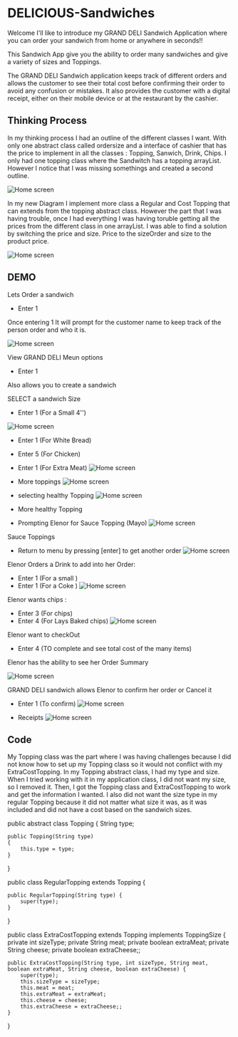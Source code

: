 # DELICIOUS-Sandwiches

Welcome I'll like to introduce my GRAND DELI Sandwich Application  where you can order your sandwich from home or anywhere in seconds!!

This Sandwich App give you the ability to order many sandwiches and give a variety of sizes and Toppings.

The GRAND DELI Sandwich application keeps track of different orders and allows the customer to see their total cost before confirming their order to avoid any confusion or mistakes. It also provides the customer with a digital receipt, either on their mobile device or at the restaurant by the cashier.

##  Thinking Process

In my thinking process I had an outline of the different classes I want. With only one abstract class called ordersize and a interface of cashier that has the price to implement in all the classes : Topping, Sanwich, Drink, Chips. I only had one topping class where the Sandwitch has a topping arrayList. However I notice that I was missing somethings and created a second outline. 

![Home screen](images/firstDraft.jpeg)

In my new Diagram I implement more class a Regular and Cost Topping that can extends from the topping abstract class. However the part that I was having trouble, once I had everything I was having toruble getting all the prices from the different class in one arrayList. I was able to find a solution by switching the price and size. Price to the sizeOrder and size to the product price.  

![Home screen](images/Process.jpeg)

## DEMO

Lets Order a sandwich
- Enter 1

Once entering 1 
It will prompt for the customer name to keep track of the person order and who it is. 

![Home screen](images/partone.jpeg)

View GRAND DELI Meun options 
- Enter 1

Also allows you to create a sandwich 

SELECT a sandwich Size
- Enter 1 (For a Small 4'')

![Home screen](images/parttwo.jpeg)

- Enter 1 (For White Bread)
- Enter 5 (For Chicken)
- Enter 1 (For Extra Meat)
![Home screen](images/partthree.jpeg)

- More toppings
![Home screen](images/partfour.jpeg)

- selecting healthy Topping
![Home screen](images/partfive.jpeg)

- More healthy Topping 
- Prompting Elenor for Sauce Topping (Mayo)
![Home screen](images/partsix.jpeg)

Sauce Toppings
- Return to menu by pressing [enter] to get another order
![Home screen](images/partSeven.jpeg)

Elenor Orders a Drink to add into her Order:
- Enter 1 (For a small )
- Enter 1 (For a Coke )
![Home screen](images/partEight.jpeg)

Elenor wants chips : 
- Enter 3 (For chips)
- Enter 4 (For Lays Baked chips)
![Home screen](images/partNine.jpeg)

Elenor want to checkOut
- Enter 4 (TO complete and see total cost of the many items)

Elenor has the ability to see her Order Summary 

![Home screen](images/partTen.jpeg)

GRAND DELI sandwich allows Elenor to confirm her order or Cancel it
- Enter 1 (To confirm)
![Home screen](images/partEleven.jpeg)

- Receipts
![Home screen](images/PartTwelve.jpeg)

## Code

My Topping class was the part where I was having challenges because I did not know how to set up my Topping class so it would not conflict with my ExtraCostTopping. In my Topping abstract class, I had my type and size. When I tried working with it in my application class, I did not want my size, so I removed it. Then, I got the Topping class and ExtraCostTopping to work and get the information I wanted. I also did not want the size type in my regular Topping because it did not matter what size it was, as it was included and did not have a cost based on the sandwich sizes.

public abstract class Topping
{
    String type;

    public Topping(String type)
    {
        this.type = type;
    }
}


public class RegularTopping extends Topping
{

    public RegularTopping(String type) {
        super(type);
    }
    
}

public class ExtraCostTopping extends Topping implements ToppingSize
{
    private int sizeType;
    private String meat;
    private boolean extraMeat;
    private String cheese;
    private boolean extraCheese;;

    public ExtraCostTopping(String type, int sizeType, String meat, boolean extraMeat, String cheese, boolean extraCheese) {
        super(type);
        this.sizeType = sizeType;
        this.meat = meat;
        this.extraMeat = extraMeat;
        this.cheese = cheese;
        this.extraCheese = extraCheese;;
    }
}




